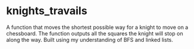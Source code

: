 # knights_travails

A function that moves the shortest possible way for a knight to move on a chessboard. The function outputs all the squares the knight will stop on along the way.
Built using my understanding of BFS and linked lists.
